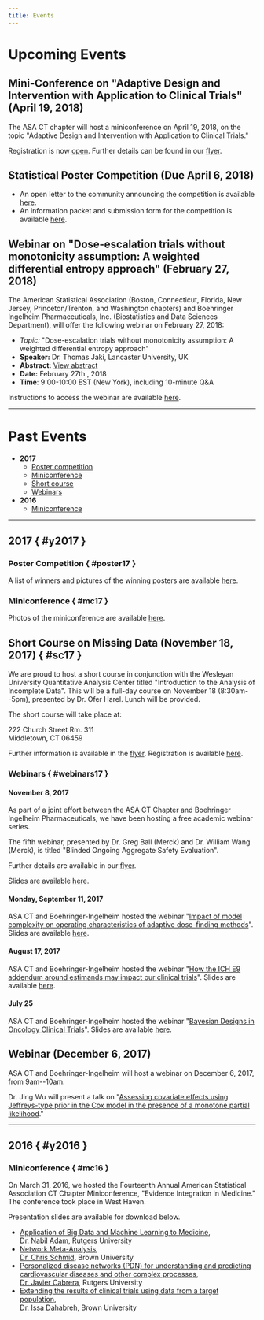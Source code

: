 ```yaml
---
title: Events
---
```


# Upcoming Events

## Mini-Conference on "Adaptive Design and Intervention with Application to Clinical Trials" (April 19, 2018)

The ASA CT chapter will host a miniconference on April 19, 2018, on
the topic "Adaptive Design and Intervention with Application to
Clinical Trials."

Registration is now
[open](https://www.123signup.com/change?id=hbdkp). Further details can
be found in our [flyer](media/Miniconference-Flyer-2018.docx).

## Statistical Poster Competition (Due April 6, 2018)

* An open letter to the community announcing the competition is
  available [here](Poster-competition-email-2018.docx).
* An information packet and submission form for the competition is
  available [here](media/2018-Poster-Competition-Packet.pdf).
  
## Webinar on "Dose-escalation trials without monotonicity assumption: A weighted differential entropy approach" (February 27, 2018)

The American Statistical Association (Boston, Connecticut, Florida,
New Jersey, Princeton/Trenton, and Washington chapters) and Boehringer
Ingelheim Pharmaceuticals, Inc. (Biostatistics and Data Sciences
Department), will offer the following webinar on February 27, 2018:
 
* *Topic:* "Dose-escalation trials without monotonicity assumption: A
  weighted differential entropy approach"
* **Speaker:** Dr. Thomas Jaki, Lancaster University, UK
* **Abstract:** [View abstract](media/Webinar-series-flyer-7-Thomas-Jaki.pdf)
* **Date:** February 27th , 2018
* **Time**:  9:00-10:00 EST (New York), including 10-minute Q&A

Instructions to access the webinar are available [here](media/Skype-Instructions.docx).

-----

# Past Events

* **2017**
    * [Poster competition](#poster17)
    * [Miniconference](#mc17)
    * [Short course](#sc17)
    * [Webinars](#webinars17)
* **2016**
    * [Miniconference](#mc16)
    
-----
    
## 2017 { #y2017 }

### Poster Competition { #poster17 }

A list of winners and pictures of the winning posters are
available [here](posters17.html).

### Miniconference { #mc17 }

Photos of the miniconference are
available [here](miniconference17.html).

## Short Course on Missing Data (November 18, 2017) { #sc17 }

We are proud to host a short course in conjunction with the Wesleyan
University Quantitative Analysis Center titled "Introduction to the
Analysis of Incomplete Data". This will be a full-day course on
November 18 (8:30am--5pm), presented by Dr. Ofer Harel. Lunch
will be provided.

The short course will take place at:

222 Church Street Rm. 311<br />
Middletown, CT 06459

Further information is available in the
[flyer](media/ShortCourseFlyer-F17.pdf). Registration is available
[here](https://www.123signup.com/register?id=htndb).

### Webinars { #webinars17 }

#### November 8, 2017 

As part of a joint effort between the ASA CT Chapter and Boehringer
Ingelheim Pharmaceuticals, we have been hosting a free academic
webinar series.

The fifth webinar, presented by Dr. Greg Ball (Merck)
and Dr. William Wang (Merck), is titled "Blinded Ongoing Aggregate
Safety Evaluation".

Further details are available in our
[flyer](media/webinars/Webinar-series-flyer---5---Greg-Ball---William-Wang.pdf).

Slides are available [here](presentation-webinar5-Greg-Ball-and-William-Wang.pdf).

#### Monday, September 11, 2017

ASA CT and Boehringer-Ingelheim hosted the webinar "[Impact of model
   complexity on operating characteristics of adaptive dose-finding
   methods](media/webinars/Webinar_series_flyer_-_3_-_Alexia_Iasonos_-_Nolan_Wages.pdf)". Slides
   are available
   [here](media/webinars/presentation-webinar-Alxia_and_Nolan.pdf).

#### August 17, 2017

ASA CT and Boehringer-Ingelheim hosted the webinar "[How the ICH E9
   addendum around estimands may impact our clinical
   trials](media/webinars/Webinar_series_flyer_-_2_-_Frank_Bretz.pdf)". Slides
   are available
   [here](media/webinars/presentation-webinar-Frank_Bretz.pdf).

#### July 25
ASA CT and Boehringer-Ingelheim hosted the webinar "[Bayesian Designs
   in Oncology Clinical
   Trials](media/webinars/Webinar_series_flyer_-_1_-_Lili_Zhao.pdf)". Slides
   are available
   [here](media/webinars/presentation-webinar-Lili_Zhao.pdf).

## Webinar (December 6, 2017)

ASA CT and Boehringer-Ingelheim will host a webinar on December 6,
2017, from 9am--10am.

Dr. Jing Wu will present a talk on "[Assessing covariate effects using
Jeffreys-type prior in the Cox model in the presence of a monotone
partial likelihood](media/webinars/Webinar-series-flyer---6---Jing-Wu.pdf)."

-----

## 2016 { #y2016 }

### Miniconference { #mc16 }

On March 31, 2016, we hosted the Fourteenth Annual American
Statistical Association CT Chapter Miniconference, "Evidence
Integration in Medicine." The conference took place in West Haven.

Presentation slides are available for download below.

* [Application of Big Data and Machine Learning to Medicine](media/Dr.Adam-ASA-CT-presentation.pdf),<br />
  [Dr. Nabil Adam](http://www.business.rutgers.edu/faculty-research/directory/adam-nabil), Rutgers University
* [Network Meta-Analysis](media/Network2.pdf),<br />
  [Dr. Chris Schmid](https://vivo.brown.edu/display/cschmid), Brown University
* [Personalized disease networks (PDN) for understanding and predicting cardiovascular diseases and other complex processes](media/PDN-JC-Mar-31,-West-Heaven.pdf),<br />
  [Dr. Javier Cabrera](https://vivo.brown.edu/display/cschmid), Rutgers University
* [Extending the results of clinical trials using data from a target population](media/Dahabreh-Mar-31-2016.pdf),<br />
  [Dr. Issa Dahabreh](https://vivo.brown.edu/display/cschmid), Brown University


